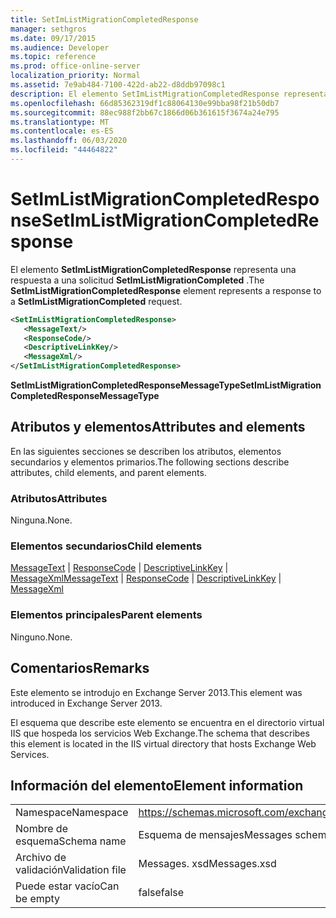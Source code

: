 ```yaml
---
title: SetImListMigrationCompletedResponse
manager: sethgros
ms.date: 09/17/2015
ms.audience: Developer
ms.topic: reference
ms.prod: office-online-server
localization_priority: Normal
ms.assetid: 7e9ab484-7100-422d-ab22-d8ddb97098c1
description: El elemento SetImListMigrationCompletedResponse representa una respuesta a una solicitud SetImListMigrationCompleted.
ms.openlocfilehash: 66d85362319df1c88064130e99bba98f21b50db7
ms.sourcegitcommit: 88ec988f2bb67c1866d06b361615f3674a24e795
ms.translationtype: MT
ms.contentlocale: es-ES
ms.lasthandoff: 06/03/2020
ms.locfileid: "44464822"
---
```

# <a name="setimlistmigrationcompletedresponse"></a><span data-ttu-id="aa113-103">SetImListMigrationCompletedResponse</span><span class="sxs-lookup"><span data-stu-id="aa113-103">SetImListMigrationCompletedResponse</span></span>

<span data-ttu-id="aa113-104">El elemento **SetImListMigrationCompletedResponse** representa una respuesta a una solicitud **SetImListMigrationCompleted** .</span><span class="sxs-lookup"><span data-stu-id="aa113-104">The **SetImListMigrationCompletedResponse** element represents a response to a **SetImListMigrationCompleted** request.</span></span> 
  
```XML
<SetImListMigrationCompletedResponse>
   <MessageText/>
   <ResponseCode/>
   <DescriptiveLinkKey/>
   <MessageXml/>
</SetImListMigrationCompletedResponse>
```

 <span data-ttu-id="aa113-105">**SetImListMigrationCompletedResponseMessageType**</span><span class="sxs-lookup"><span data-stu-id="aa113-105">**SetImListMigrationCompletedResponseMessageType**</span></span>
## <a name="attributes-and-elements"></a><span data-ttu-id="aa113-106">Atributos y elementos</span><span class="sxs-lookup"><span data-stu-id="aa113-106">Attributes and elements</span></span>

<span data-ttu-id="aa113-107">En las siguientes secciones se describen los atributos, elementos secundarios y elementos primarios.</span><span class="sxs-lookup"><span data-stu-id="aa113-107">The following sections describe attributes, child elements, and parent elements.</span></span>
  
### <a name="attributes"></a><span data-ttu-id="aa113-108">Atributos</span><span class="sxs-lookup"><span data-stu-id="aa113-108">Attributes</span></span>

<span data-ttu-id="aa113-109">Ninguna.</span><span class="sxs-lookup"><span data-stu-id="aa113-109">None.</span></span>
  
### <a name="child-elements"></a><span data-ttu-id="aa113-110">Elementos secundarios</span><span class="sxs-lookup"><span data-stu-id="aa113-110">Child elements</span></span>

<span data-ttu-id="aa113-111">[MessageText](messagetext.md)  |  [ResponseCode](responsecode.md)  |  [DescriptiveLinkKey](descriptivelinkkey.md)  |  [MessageXml](messagexml.md)</span><span class="sxs-lookup"><span data-stu-id="aa113-111">[MessageText](messagetext.md) | [ResponseCode](responsecode.md) | [DescriptiveLinkKey](descriptivelinkkey.md) | [MessageXml](messagexml.md)</span></span>
  
### <a name="parent-elements"></a><span data-ttu-id="aa113-112">Elementos principales</span><span class="sxs-lookup"><span data-stu-id="aa113-112">Parent elements</span></span>

<span data-ttu-id="aa113-113">Ninguno.</span><span class="sxs-lookup"><span data-stu-id="aa113-113">None.</span></span>
  
## <a name="remarks"></a><span data-ttu-id="aa113-114">Comentarios</span><span class="sxs-lookup"><span data-stu-id="aa113-114">Remarks</span></span>

<span data-ttu-id="aa113-115">Este elemento se introdujo en Exchange Server 2013.</span><span class="sxs-lookup"><span data-stu-id="aa113-115">This element was introduced in Exchange Server 2013.</span></span>
  
<span data-ttu-id="aa113-116">El esquema que describe este elemento se encuentra en el directorio virtual IIS que hospeda los servicios Web Exchange.</span><span class="sxs-lookup"><span data-stu-id="aa113-116">The schema that describes this element is located in the IIS virtual directory that hosts Exchange Web Services.</span></span>
  
## <a name="element-information"></a><span data-ttu-id="aa113-117">Información del elemento</span><span class="sxs-lookup"><span data-stu-id="aa113-117">Element information</span></span>

|||
|:-----|:-----|
|<span data-ttu-id="aa113-118">Namespace</span><span class="sxs-lookup"><span data-stu-id="aa113-118">Namespace</span></span>  <br/> |https://schemas.microsoft.com/exchange/services/2006/messages  <br/> |
|<span data-ttu-id="aa113-119">Nombre de esquema</span><span class="sxs-lookup"><span data-stu-id="aa113-119">Schema name</span></span>  <br/> |<span data-ttu-id="aa113-120">Esquema de mensajes</span><span class="sxs-lookup"><span data-stu-id="aa113-120">Messages schema</span></span>  <br/> |
|<span data-ttu-id="aa113-121">Archivo de validación</span><span class="sxs-lookup"><span data-stu-id="aa113-121">Validation file</span></span>  <br/> |<span data-ttu-id="aa113-122">Messages. xsd</span><span class="sxs-lookup"><span data-stu-id="aa113-122">Messages.xsd</span></span>  <br/> |
|<span data-ttu-id="aa113-123">Puede estar vacío</span><span class="sxs-lookup"><span data-stu-id="aa113-123">Can be empty</span></span>  <br/> |<span data-ttu-id="aa113-124">false</span><span class="sxs-lookup"><span data-stu-id="aa113-124">false</span></span>  <br/> |
   

